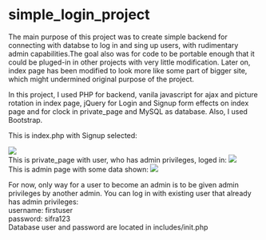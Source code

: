 # simple_login_project
The main purpose of this project was to create simple backend for connecting with databse to log in and sing up users, with rudimentary
admin capabilities.The goal also was for code to be portable enough that it could be pluged-in in other projects with very little 
modification. Later on, index page has been modified to look more like some part of bigger site, which might undermined original 
purpose of the project.

In this project, I used PHP for backend, vanila javascript for ajax and picture rotation in index page, jQuery for Login and Signup
form effects on index page and for clock in private_page and MySQL as database. Also, I used Bootstrap.

This is index.php with Signup selected:

<img src="https://cloud.githubusercontent.com/assets/22999740/19762520/982e050c-9c3a-11e6-8dfa-39419f87bbe2.png" />

<br />
This is private_page with user, who has admin privileges, loged in:

<img src="https://cloud.githubusercontent.com/assets/22999740/19762571/ca46210a-9c3a-11e6-9b8a-b5cc2a2e9a9e.png" />

<br />
This is admin page with some data shown:

<img src="https://cloud.githubusercontent.com/assets/22999740/19762610/f53f020a-9c3a-11e6-8965-3ebf5d00eb87.png" />

For now, only way for a user to become an admin is to be given admin privileges by another admin. 
You can log in with existing user that already has admin privileges:<br />
username: firstuser<br />
password: sifra123<br />
Database user and password are located in includes/init.php

